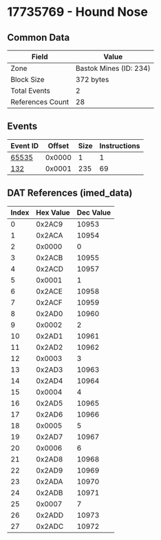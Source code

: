 # 17735769 - Hound Nose

## Common Data

| Field            | Value                  |
|------------------|------------------------|
| Zone             | Bastok Mines (ID: 234) |
| Block Size       | 372 bytes              |
| Total Events     | 2                      |
| References Count | 28                     |

## Events

| Event ID            | Offset   |   Size |   Instructions |
|---------------------|----------|--------|----------------|
| [65535](./65535.md) | 0x0000   |      1 |              1 |
| [132](./132.md)     | 0x0001   |    235 |             69 |

## DAT References (imed_data)

|   Index | Hex Value   |   Dec Value |
|---------|-------------|-------------|
|       0 | 0x2AC9      |       10953 |
|       1 | 0x2ACA      |       10954 |
|       2 | 0x0000      |           0 |
|       3 | 0x2ACB      |       10955 |
|       4 | 0x2ACD      |       10957 |
|       5 | 0x0001      |           1 |
|       6 | 0x2ACE      |       10958 |
|       7 | 0x2ACF      |       10959 |
|       8 | 0x2AD0      |       10960 |
|       9 | 0x0002      |           2 |
|      10 | 0x2AD1      |       10961 |
|      11 | 0x2AD2      |       10962 |
|      12 | 0x0003      |           3 |
|      13 | 0x2AD3      |       10963 |
|      14 | 0x2AD4      |       10964 |
|      15 | 0x0004      |           4 |
|      16 | 0x2AD5      |       10965 |
|      17 | 0x2AD6      |       10966 |
|      18 | 0x0005      |           5 |
|      19 | 0x2AD7      |       10967 |
|      20 | 0x0006      |           6 |
|      21 | 0x2AD8      |       10968 |
|      22 | 0x2AD9      |       10969 |
|      23 | 0x2ADA      |       10970 |
|      24 | 0x2ADB      |       10971 |
|      25 | 0x0007      |           7 |
|      26 | 0x2ADD      |       10973 |
|      27 | 0x2ADC      |       10972 |
